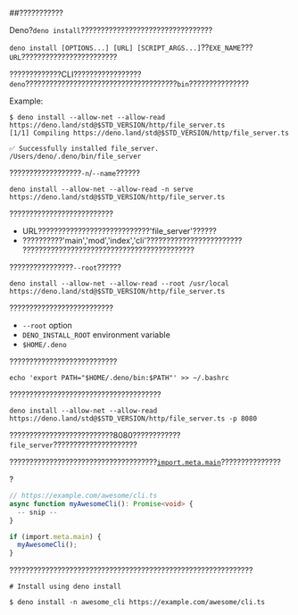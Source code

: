 <!-- ## Script installer -->
##???????????
<!--
Deno provides `deno install` to easily install and distribute executable code.
-->
Deno?`deno install`?????????????????????????????????

<!--
`deno install [OPTIONS...] [URL] [SCRIPT_ARGS...]` will install the script
available at `URL` under the name `EXE_NAME`.
-->
`deno install [OPTIONS...] [URL] [SCRIPT_ARGS...]`??`EXE_NAME`???`URL`????????????????????????

<!--
This command creates a thin, executable shell script which invokes `deno` using
the specified CLI flags and main module. It is placed in the installation root's
`bin` directory.
-->
?????????????CLI?????????????????`deno`??????????????????????????????????????`bin`???????????????

Example:

```shell
$ deno install --allow-net --allow-read https://deno.land/std@$STD_VERSION/http/file_server.ts
[1/1] Compiling https://deno.land/std@$STD_VERSION/http/file_server.ts

✅ Successfully installed file_server.
/Users/deno/.deno/bin/file_server
```
<!--
To change the executable name, use `-n`/`--name`:
-->
??????????????????`-n`/`--name`??????

```shell
deno install --allow-net --allow-read -n serve https://deno.land/std@$STD_VERSION/http/file_server.ts
```
<!--
The executable name is inferred by default:
-->
??????????????????????????

<!--
- Attempt to take the file stem of the URL path. The above example would become
  'file_server'.
- If the file stem is something generic like 'main', 'mod', 'index' or 'cli',
  and the path has no parent, take the file name of the parent path. Otherwise
  settle with the generic name.
-->
- URL????????????????????????????'file_server'??????
- ??????????'main','mod','index','cli'???????????????????????? ???????????????????????????????????????????

<!--
To change the installation root, use `--root`:
-->
????????????????`--root`??????

```shell
deno install --allow-net --allow-read --root /usr/local https://deno.land/std@$STD_VERSION/http/file_server.ts
```

<!--
The installation root is determined, in order of precedence:
-->
??????????????????????????

- `--root` option
- `DENO_INSTALL_ROOT` environment variable
- `$HOME/.deno`

<!--
These must be added to the path manually if required.
-->
???????????????????????????

```shell
echo 'export PATH="$HOME/.deno/bin:$PATH"' >> ~/.bashrc
```
<!--
You must specify permissions that will be used to run the script at installation
time.
-->
??????????????????????????????????????

```shell
deno install --allow-net --allow-read https://deno.land/std@$STD_VERSION/http/file_server.ts -p 8080
```
<!--
The above command creates an executable called `file_server` that runs with
network and read permissions and binds to port 8080.
-->
??????????????????????????8080????????????`file_server`?????????????????????

<!--
For good practice, use the [`import.meta.main`](../examples/testing_if_main.md)
idiom to specify the entry point in an executable script.
-->
?????????????????????????????????????[`import.meta.main`](../examples/testing_if_main.md)???????????????

<!--
Example:
-->
?

<!-- dprint-ignore -->

```ts
// https://example.com/awesome/cli.ts
async function myAwesomeCli(): Promise<void> {
  -- snip --
}

if (import.meta.main) {
  myAwesomeCli();
}
```
<!--
When you create an executable script make sure to let users know by adding an
example installation command to your repository:
-->
?????????????????????????????????????????????????????????????

```shell
# Install using deno install

$ deno install -n awesome_cli https://example.com/awesome/cli.ts
```
